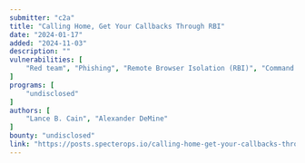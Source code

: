 ```yaml
---
submitter: "c2a"
title: "Calling Home, Get Your Callbacks Through RBI"
date: "2024-01-17"
added: "2024-11-03"
description: ""
vulnerabilities: [
    "Red team", "Phishing", "Remote Browser Isolation (RBI)", "Command and Control (C2)"
]
programs: [
    "undisclosed"
]
authors: [
    "Lance B. Cain", "Alexander DeMine"
]
bounty: "undisclosed"
link: "https://posts.specterops.io/calling-home-get-your-callbacks-through-rbi-50633a233999"
---
```




